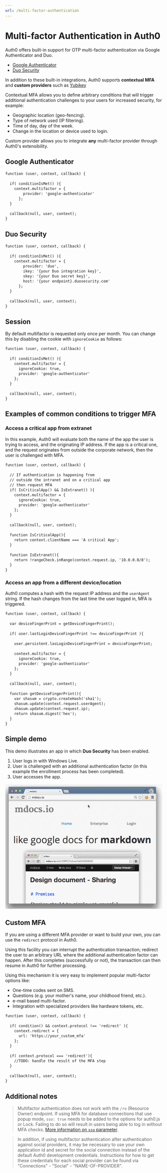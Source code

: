 ```yaml
---
url: /multi-factor-authentication
---
```


# Multi-factor Authentication in Auth0

Auth0 offers built-in support for OTP multi-factor authentication via Google Authenticator and Duo.

* [Google Authenticator](http://en.wikipedia.org/wiki/Google_Authenticator)
* [Duo Security](https://www.duosecurity.com/)

In addition to these built-in integrations, Auth0 supports **contextual MFA** and **custom providers** such as [Yubikey](/multi-factor-authentication/yubikey)

Contextual MFA allows you to define arbitrary conditions that will trigger additional authentication challenges to your users for increased security, for example:

* Geographic location (geo-fencing).
* Type of network used (IP filtering).
* Time of day, day of the week.
* Change in the location or device used to login.

Custom provider allows you to integrate **any** multi-factor provider through Auth0's extensibility.

## Google Authenticator

```
function (user, context, callback) {

  if( conditionIsMet() ){
    context.multifactor = {
        provider: 'google-authenticator'
      };
  }

  callback(null, user, context);
}
```

## Duo Security

```
function (user, context, callback) {

  if( conditionIsMet() ){
    context.multifactor = {
        provider: 'duo',
        ikey: '{your Duo integration key}',
        skey: '{your Duo secret key}',
        host: '{your endpoint}.duosecurity.com'
      };
  }

  callback(null, user, context);
}
```

## Session

By default multifactor is requested only once per month. You can change this by disabling the cookie with `ignoreCookie` as follows:

```
function (user, context, callback) {

  if( conditionIsMet() ){
    context.multifactor = {
      ignoreCookie: true,
      provider: 'google-authenticator'
    };
  }

  callback(null, user, context);
}
```

## Examples of common conditions to trigger MFA

### Access a critical app from extranet

In this example, Auth0 will evaluate both the name of the app the user is trying to access, and the originating IP address. If the app is a critical one, and the request originates from outside the corporate network, then the user is challenged with MFA.

```
function (user, context, callback) {

  // If authentication is happening from
  // outside the intranet and on a critical app
  // then request MFA
  if( IsCriticalApp() && IsExtranet() ){
    context.multifactor = {
      ignoreCookie: true,
      provider: 'google-authenticator'
    };
  }

  callback(null, user, context);

  function IsCriticalApp(){
    return context.clientName === 'A critical App';
  }

  function IsExtranet(){
    return !rangeCheck.inRange(context.request.ip, '10.0.0.0/8');
  }
}
```

### Access an app from a different device/location

Auth0 computes a hash with the request IP address and the `userAgent` string. If the hash changes from the last time the user logged in, MFA is triggered.

```
function (user, context, callback) {

  var deviceFingerPrint = getDeviceFingerPrint();

  if( user.lastLoginDeviceFingerPrint !== deviceFingerPrint ){

    user.persistent.lasLoginDeviceFingerPrint = deviceFingerPrint;

    context.multifactor = {
      ignoreCookie: true,
      provider: 'google-authenticator'
    };
  }

  callback(null, user, context);

  function getDeviceFingerPrint(){
    var shasum = crypto.createHash('sha1');
    shasum.update(context.request.userAgent);
    shasum.update(context.request.ip);
    return shasum.digest('hex');
  }
}
```

## Simple demo

This demo illustrates an app in which __Duo Security__ has been enabled.

1. User logs in with Windows Live.
2. User is challenged with an additional authentication factor (in this example the enrollment process has been completed).
3. User accesses the app.

![](/media/articles/mfa/duo.gif)

## Custom MFA

If you are using a different MFA provider or want to build your own, you can use the `redirect` protocol in Auth0.

Using this facility you can interrupt the authentication transaction; redirect the user to an arbitrary URL where the additional authentication factor can happen. After this completes (successfully or not), the transaction can then resume in Auth0 for further processing.

Using this mechanism it is very easy to implement popular multi-factor options like:

* One-time codes sent on SMS.
* Questions (e.g. your mother's name, your childhood friend, etc.).
* e-mail based multi-factor.
* Integration with specialized providers like hardware tokens, etc.

```
function (user, context, callback) {

  if( condition() && context.protocol !== 'redirect' ){
    context.redirect = {
      url: 'https://your_custom_mfa'
    };
  }

  if( context.protocol === 'redirect'){
    //TODO: handle the result of the MFA step
  }

  callback(null, user, context);
}
```

## Additional notes

> Multifactor authentication does not work with the `/ro` (Resource Owner) endpoint. If using MFA for database connections that use popup mode, `sso: true` needs to be added to the options for auth0.js or Lock. Failing to do so will result in users being able to log in without MFA checks. [More information on `sso` parameter](https://github.com/auth0/auth0.js#popup-mode).

> In addition, if using multifactor authentication after authentication against social providers, it may be necessary to use your own application id and secret for the social connection instead of the default Auth0 development credentials.  Instructions for how to get these credentials for each social provider can be found via "Connections" - "Social" - "NAME-OF-PROVIDER".
